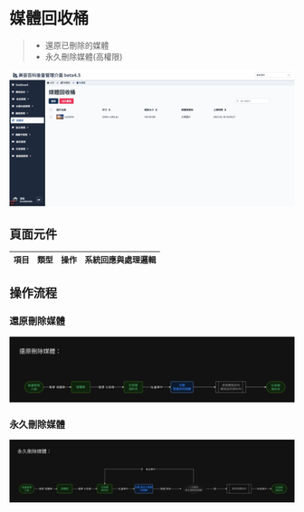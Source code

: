 # 媒體回收桶
> - 還原已刪除的媒體
> - 永久刪除媒體(高權限)

![畫面示意](asset/media-trash.png)

## 頁面元件

| 項目 | 類型 | 操作 | 系統回應與處理邏輯 |
| --- | --- | --- | --- |

## 操作流程

### 還原刪除媒體
![還原刪除媒體](asset/undo-delete-media-flow.png)

### 永久刪除媒體
![永久刪除媒體](asset/delete-forever-media-flow.png)

